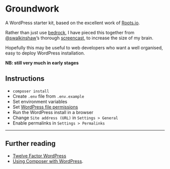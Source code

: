 # Groundwork

A WordPress starter kit, based on the excellent work of [Roots.io]. 

Rather than just use [bedrock], I have pieced this together from [@swalkinshaw]’s thorough [screencast], to increase the size of my brain.

Hopefully this may be useful to web developers who want a well organised, easy to deploy WordPress installation.

**NB: still very much in early stages**

## Instructions

* `composer install`
* Create `.env` file from `.env.example`
* Set environment variables
* Set [WordPress file permissions]
* Run the WordPress install in a browser
* Change `Site address (URL)` in `Settings > General`
* Enable permalinks in `Settings > Permalinks`

---

## Further reading

* [Twelve Factor WordPress] 
* [Using Composer with WordPress].


[Roots.io]: http://roots.io/
[bedrock]: https://github.com/roots/bedrock
[Twelve Factor WordPress]: http://roots.io/twelve-factor-wordpress/
[screencast]: http://roots.io/screencasts/using-composer-with-wordpress/
[@swalkinshaw]: https://twitter.com/swalkinshaw
[Using Composer with WordPress]: http://roots.io/using-composer-with-wordpress/
[WordPress file permissions]: https://gist.github.com/growdigital/a98d3fb9efe575159151